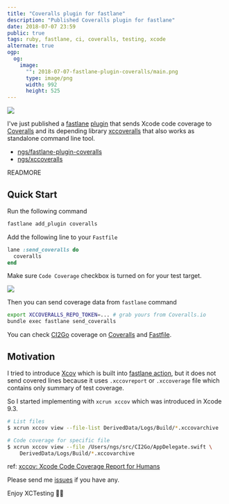 ```yaml
---
title: "Coveralls plugin for fastlane"
description: "Published Coveralls plugin for fastlane"
date: 2018-07-07 23:59
public: true
tags: ruby, fastlane, ci, coveralls, testing, xcode
alternate: true
ogp:
  og:
    image:
      "": 2018-07-07-fastlane-plugin-coveralls/main.png
      type: image/png
      width: 992
      height: 525
---
```


![](images/2018-07-07-fastlane-plugin-coveralls/main.png)

I've just published a [fastlane]&nbsp;[plugin] that sends Xcode code coverage to [Coveralls] and its depending library [xccoveralls] that also works as standalone command line tool.

- [ngs/fastlane-plugin-coveralls][plugin]
- [ngs/xccoveralls][xccoveralls]

READMORE

## Quick Start

Run the following command

```sh
fastlane add_plugin coveralls
```

Add the following line to your `Fastfile`

```rb
lane :send_coveralls do
  coveralls
end
```

Make sure `Code Coverage` checkbox is turned on for your test target.

![](images/2018-07-07-fastlane-plugin-coveralls/checkbox.png)

Then you can send coverage data from `fastlane` command

```sh
export XCCOVERALLS_REPO_TOKEN=... # grab yours from Coveralls.io
bundle exec fastlane send_coveralls
```

You can check [CI2Go] coverage on [Coveralls](https://coveralls.io/github/ngs/ci2go) and [Fastfile](https://github.com/ngs/ci2go/blob/master/fastlane/Fastfile#L119-L124).

## Motivation

I tried to introduce [Xcov] which is built into [fastlane action][xcov action], but it does not send covered lines because it uses `.xccovreport` or `.xccoverage` file which contains only summary of test coverage.

So I started implementing with `xcrun xccov` which was introduced in Xcode 9.3.

```sh
# List files
$ xcrun xccov view --file-list DerivedData/Logs/Build/*.xccovarchive

# Code coverage for specific file
$ xcrun xccov view --file /Users/ngs/src/CI2Go/AppDelegate.swift \
    DerivedData/Logs/Build/*.xccovarchive
```

ref: [xccov: Xcode Code Coverage Report for Humans](https://medium.com/xcblog/xccov-xcode-code-coverage-report-for-humans-466a4865aa18)

Please send me [issues] if you have any.

Enjoy XCTesting 👨‍💻

[coveralls]: https://coveralls.io/
[fastlane]: https://fastlane.tools/
[plugin]: https://github.com/ngs/fastlane-plugin-coveralls
[xccoveralls]: https://github.com/ngs/xccoveralls
[ci2go]: https://github.com/ngs/ci2go
[xcov]: https://github.com/nakiostudio/xcov
[issues]: https://github.com/ngs/fastlane-plugin-coveralls/issues
[xcov action]: https://docs.fastlane.tools/actions/xcov/
